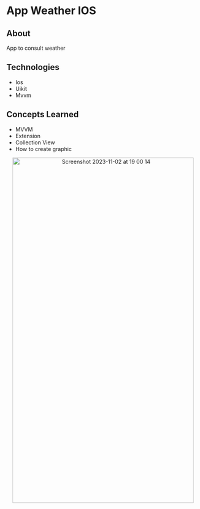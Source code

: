 # App Weather IOS


## About
App to consult weather

## Technologies
- Ios
- Uikit
- Mvvm

## Concepts Learned
- MVVM
- Extension
- Collection View
- How to create graphic

<p align="center">

  <img width="472" alt="Screenshot 2023-11-02 at 19 00 14" src="https://github.com/user-attachments/assets/9c307d18-4873-4e95-9024-f1ae8d82c0e5" width="250" height="900">
</p>

